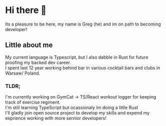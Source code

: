 # Hi there 👋
Its a pleasure to be here, my name is Greg (he) and im on path to becoming developer!

## Little about me
My current language is Typescript, but I also dabble in Rust for future proofing my backed dev career.<br>
I spent last 12 year working behind bar in various cocktail bars and clubs in Warsaw/ Poland.

### TLDR;
I'm currently working on GymCat -> TS/React workout logger for keeping track of exercise regiment.<br>
I'm still learning TypeScript but ocassionaly Im doing a little Rust<br>
I'll gladly join open source project to develop my skills and expend my exprience working with more sernior developers!
